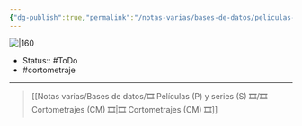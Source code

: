 ```yaml
---
{"dg-publish":true,"permalink":"/notas-varias/bases-de-datos/peliculas-p-y-series-s/cm-la-culpa/"}
---
```



![|160](https://m.media-amazon.com/images/M/MV5BMjExNTQzMTQ5MV5BMl5BanBnXkFtZTgwNjU1MTc4NjE@._V1_SX300.jpg)

- Status:: #ToDo 
- #cortometraje 

---

> [[Notas varias/Bases de datos/🎞️ Películas (P) y series (S) 🎞️/🎞️ Cortometrajes (CM) 🎞️\|🎞️ Cortometrajes (CM) 🎞️]]